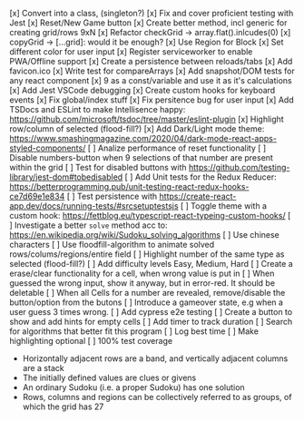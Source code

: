[x] Convert into a class, (singleton?)
[x] Fix and cover proficient testing with Jest
[x] Reset/New Game button
[x] Create better method, incl generic for creating grid/rows 9xN
[x] Refactor checkGrid -> array.flat().inlcudes(0)
[x] copyGrid -> [...grid]: would it be enough?
[x] Use Region for Block
[x] Set different color for user input
[x] Register serviceworker to enable PWA/Offline support
[x] Create a persistence between reloads/tabs
[x] Add favicon.ico
[x] Write test for compareArrays
[x] Add snapshot/DOM tests for any react component
[x] 9 as a const/variable and use it as it's calculations
[x] Add Jest VSCode debugging
[x] Create custom hooks for keyboard events
[x] Fix global/index stuff
[x] Fix persitence bug for user input
[x] Add TSDocs and ESLint to make Intellisence happy: https://github.com/microsoft/tsdoc/tree/master/eslint-plugin
[x] Highlight row/column of selected (flood-fill?)
[x] Add Dark/Light mode theme: https://www.smashingmagazine.com/2020/04/dark-mode-react-apps-styled-components/
[ ] Analize performance of reset functionality
[ ] Disable numbers-button when 9 selections of that number are present within the grid
[ ] Test for disabled buttons with https://github.com/testing-library/jest-dom#tobedisabled
[ ] Add Unit tests for the Redux Reducer: https://betterprogramming.pub/unit-testing-react-redux-hooks-ce7d69e1e834
[ ] Test persistence with https://create-react-app.dev/docs/running-tests/#srcsetuptestsjs
[ ] Toggle theme with a custom hook: https://fettblog.eu/typescript-react-typeing-custom-hooks/
[ ] Investigate a better `solve` method acc to: https://en.wikipedia.org/wiki/Sudoku_solving_algorithms
[ ] Use chinese characters
[ ] Use floodfill-algorithm to animate solved rows/colums/regions/entire field
[ ] Highlight number of the same type as selected (flood-fill?)
[ ] Add difficulty levels Easy, Medium, Hard
[ ] Create a erase/clear functionality for a cell, when wrong value is put in
[ ] When guessed the wrong input, show it anyway, but in error-red. It should be deletable
[ ] When all Cells for a number are revealed, remove/disable the button/option from the butons
[ ] Introduce a gameover state, e.g when a user guess 3 times wrong.
[ ] Add cypress e2e testing
[ ] Create a button to show and add hints for empty cells
[ ] Add timer to track duration
[ ] Search for algorithms that better fit this program
[ ] Log best time
[ ] Make highlighting optional
[ ] 100% test coverage

-   Horizontally adjacent rows are a band, and vertically adjacent columns are a stack
-   The initially defined values are clues or givens
-   An ordinary Sudoku (i.e. a proper Sudoku) has one solution
-   Rows, columns and regions can be collectively referred to as groups, of which the grid has 27
